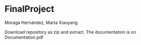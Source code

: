 # FinalProject
Moraga Hernández, Marta Xiaoyang

Download repository as zip and extract.
The documentation is on Documentation.pdf
